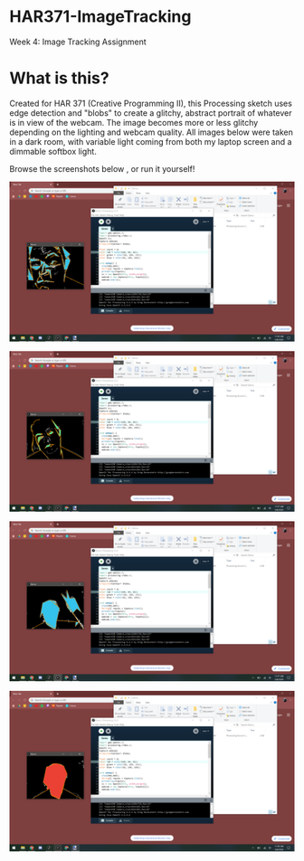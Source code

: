 # HAR371-ImageTracking
 Week 4: Image Tracking Assignment


# What is this? 
  Created for HAR 371 (Creative Programming II), this Processing sketch uses edge detection and "blobs" to create a glitchy, abstract portrait of whatever is in view of the webcam. The image becomes more or less glitchy depending on the lighting and webcam quality. All images below were taken in a dark room, with variable light coming from both my laptop screen and a dimmable softbox light. 
  
  
Browse the screenshots below , or run it yourself!


  
![screenshot1](https://github.com/itsannalog/HAR371-ImageTracking/blob/master/Screenshots/1.png "Image 1")  

![screenshot2](https://github.com/itsannalog/HAR371-ImageTracking/blob/master/Screenshots/2.png "Image 2") 

![screenshot3](https://github.com/itsannalog/HAR371-ImageTracking/blob/master/Screenshots/3.png "Image 3")  

![screenshot4](https://github.com/itsannalog/HAR371-ImageTracking/blob/master/Screenshots/4.png "Image 4")  
